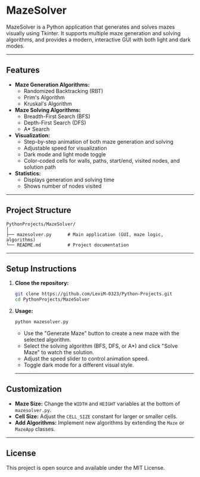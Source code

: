 # MazeSolver

MazeSolver is a Python application that generates and solves mazes visually using Tkinter. It supports multiple maze generation and solving algorithms, and provides a modern, interactive GUI with both light and dark modes.

---

## Features

- **Maze Generation Algorithms:**
  - Randomized Backtracking (RBT)
  - Prim's Algorithm
  - Kruskal's Algorithm
- **Maze Solving Algorithms:**
  - Breadth-First Search (BFS)
  - Depth-First Search (DFS)
  - A* Search
- **Visualization:**
  - Step-by-step animation of both maze generation and solving
  - Adjustable speed for visualization
  - Dark mode and light mode toggle
  - Color-coded cells for walls, paths, start/end, visited nodes, and solution path
- **Statistics:**
  - Displays generation and solving time
  - Shows number of nodes visited

---

## Project Structure

```
PythonProjects/MazeSolver/
│
├── mazesolver.py      # Main application (GUI, maze logic, algorithms)
└── README.md          # Project documentation
```

---

## Setup Instructions

1. **Clone the repository:**
   ```sh
   git clone https://github.com/LeviM-0323/Python-Projects.git
   cd PythonProjects/MazeSolver
   ```

2. **Usage:**
    ```sh
    python mazesolver.py
    ```

    - Use the "Generate Maze" button to create a new maze with the selected algorithm.
    - Select the solving algorithm (BFS, DFS, or A*) and click "Solve Maze" to watch the solution.
    - Adjust the speed slider to control animation speed.
    - Toggle dark mode for a different visual style.

    ---

## Customization

- **Maze Size:** Change the `WIDTH` and `HEIGHT` variables at the bottom of `mazesolver.py`.
- **Cell Size:** Adjust the `CELL_SIZE` constant for larger or smaller cells.
- **Add Algorithms:** Implement new algorithms by extending the `Maze` or `MazeApp` classes.

---

## License

This project is open source and available under the MIT License.